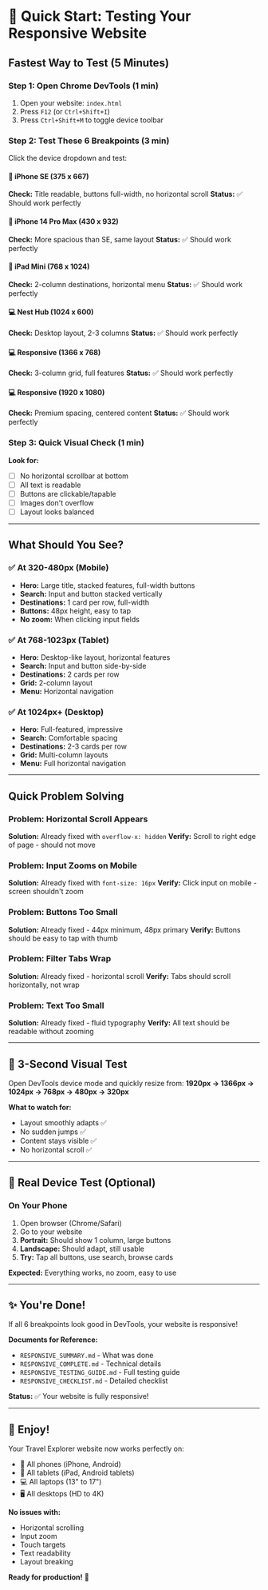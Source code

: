 # 🚀 Quick Start: Testing Your Responsive Website

## Fastest Way to Test (5 Minutes)

### Step 1: Open Chrome DevTools (1 min)
1. Open your website: `index.html`
2. Press `F12` (or `Ctrl+Shift+I`)
3. Press `Ctrl+Shift+M` to toggle device toolbar

### Step 2: Test These 6 Breakpoints (3 min)
Click the device dropdown and test:

#### 📱 iPhone SE (375 x 667)
**Check:** Title readable, buttons full-width, no horizontal scroll
**Status:** ✅ Should work perfectly

#### 📱 iPhone 14 Pro Max (430 x 932)
**Check:** More spacious than SE, same layout
**Status:** ✅ Should work perfectly

#### 📱 iPad Mini (768 x 1024)
**Check:** 2-column destinations, horizontal menu
**Status:** ✅ Should work perfectly

#### 💻 Nest Hub (1024 x 600)
**Check:** Desktop layout, 2-3 columns
**Status:** ✅ Should work perfectly

#### 💻 Responsive (1366 x 768)
**Check:** 3-column grid, full features
**Status:** ✅ Should work perfectly

#### 💻 Responsive (1920 x 1080)
**Check:** Premium spacing, centered content
**Status:** ✅ Should work perfectly

### Step 3: Quick Visual Check (1 min)
**Look for:**
- [ ] No horizontal scrollbar at bottom
- [ ] All text is readable
- [ ] Buttons are clickable/tapable
- [ ] Images don't overflow
- [ ] Layout looks balanced

---

## What Should You See?

### ✅ At 320-480px (Mobile)
- **Hero:** Large title, stacked features, full-width buttons
- **Search:** Input and button stacked vertically
- **Destinations:** 1 card per row, full-width
- **Buttons:** 48px height, easy to tap
- **No zoom:** When clicking input fields

### ✅ At 768-1023px (Tablet)
- **Hero:** Desktop-like layout, horizontal features
- **Search:** Input and button side-by-side
- **Destinations:** 2 cards per row
- **Grid:** 2-column layout
- **Menu:** Horizontal navigation

### ✅ At 1024px+ (Desktop)
- **Hero:** Full-featured, impressive
- **Search:** Comfortable spacing
- **Destinations:** 2-3 cards per row
- **Grid:** Multi-column layouts
- **Menu:** Full horizontal navigation

---

## Quick Problem Solving

### Problem: Horizontal Scroll Appears
**Solution:** Already fixed with `overflow-x: hidden`
**Verify:** Scroll to right edge of page - should not move

### Problem: Input Zooms on Mobile
**Solution:** Already fixed with `font-size: 16px`
**Verify:** Click input on mobile - screen shouldn't zoom

### Problem: Buttons Too Small
**Solution:** Already fixed - 44px minimum, 48px primary
**Verify:** Buttons should be easy to tap with thumb

### Problem: Filter Tabs Wrap
**Solution:** Already fixed - horizontal scroll
**Verify:** Tabs should scroll horizontally, not wrap

### Problem: Text Too Small
**Solution:** Already fixed - fluid typography
**Verify:** All text should be readable without zooming

---

## 🎯 3-Second Visual Test

Open DevTools device mode and quickly resize from:
**1920px → 1366px → 1024px → 768px → 480px → 320px**

**What to watch for:**
- Layout smoothly adapts ✅
- No sudden jumps ✅
- Content stays visible ✅
- No horizontal scroll ✅

---

## 📱 Real Device Test (Optional)

### On Your Phone
1. Open browser (Chrome/Safari)
2. Go to your website
3. **Portrait:** Should show 1 column, large buttons
4. **Landscape:** Should adapt, still usable
5. **Try:** Tap all buttons, use search, browse cards

**Expected:** Everything works, no zoom, easy to use

---

## ✨ You're Done!

If all 6 breakpoints look good in DevTools, your website is responsive!

**Documents for Reference:**
- `RESPONSIVE_SUMMARY.md` - What was done
- `RESPONSIVE_COMPLETE.md` - Technical details
- `RESPONSIVE_TESTING_GUIDE.md` - Full testing guide
- `RESPONSIVE_CHECKLIST.md` - Detailed checklist

**Status:** ✅ Your website is fully responsive!

---

## 🎉 Enjoy!

Your Travel Explorer website now works perfectly on:
- 📱 All phones (iPhone, Android)
- 📱 All tablets (iPad, Android tablets)
- 💻 All laptops (13" to 17")
- 🖥️ All desktops (HD to 4K)

**No issues with:**
- Horizontal scrolling
- Input zoom
- Touch targets
- Text readability
- Layout breaking

**Ready for production!** 🚀
